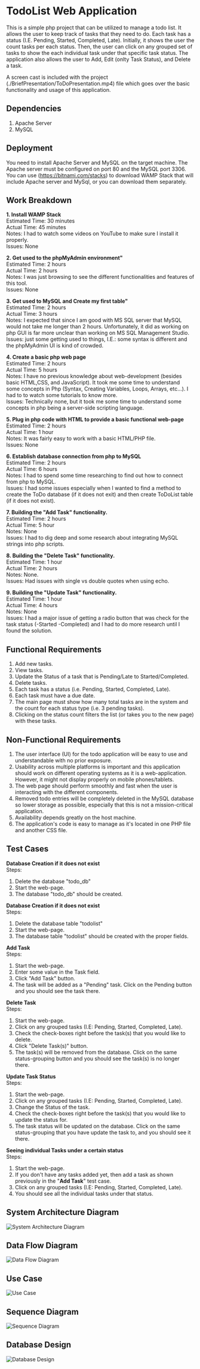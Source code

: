 # TodoList Web Application

This is a simple php project that can be utilized to manage a todo list. It allows the user to keep track of tasks that they need to do. Each task has a status (I.E. Pending, Started, Completed, Late). Initially, it shows the user the count tasks per each status. Then, the user can click on any grouped set of tasks to show the each individual task under that specific task status. The application also allows the user to Add, Edit (onlty Task Status), and Delete a task.
  
A screen cast is included with the project (./BriefPresentation/ToDoPresentation.mp4) file which goes over the basic functionality and usage of this application.


## Dependencies

1. Apache Server
2. MySQL


## Deployment
You need to install Apache Server and MySQL on the target machine. The Apache server must be configured on port 80 and the MySQL port 3306. You can use (https://bitnami.com/stacks) to download WAMP Stack that will include Apache server and MySql, or you can download them separately.


## Work Breakdown

**1. Install WAMP Stack**  
Estimated Time: 30 minutes  
Actual Time: 45 minutes  
Notes: I had to watch some videos on YouTube to make sure I install it properly.  
Issues: None

**2. Get used to the phpMyAdmin environment"**  
Estimated Time: 2 hours  
Actual Time: 2 hours  
Notes: I was just browsing to see the different functionalities and features of this tool.  
Issues: None

**3. Get used to MySQL and Create my first table"**  
Estimated Time: 2 hours  
Actual Time: 3 hours  
Notes: I expected that since I am good with MS SQL server that MySQL would not take me longer than 2 hours. Unfortunately, it did as working on php GUI is far more unclear than working on MS SQL Management Studio.  
Issues: just some getting used to things, I.E.: some syntax is different and the phpMyAdmin UI is kind of crowded.

**4. Create a basic php web page**  
Estimated Time: 2 hours  
Actual Time: 5 hours  
Notes: I have no previous knowledge about web-development (besides basic HTML,CSS, and JavaScript). It took me some time to understand some concepts in Php (Syntax, Creating Variables, Loops, Arrays, etc...). I had to to watch some tutorials to know more.  
Issues: Technically none, but it took me some time to understand some concepts in php being a server-side scripting language.

**5. Plug in php code with HTML to provide a basic functional web-page**  
Estimated Time: 2 hours  
Actual Time: 1 hour  
Notes: It was fairly easy to work with a basic HTML/PHP file.  
Issues: None

**6. Establish database connection from php to MySQL**  
Estimated Time: 2 hours  
Actual Time: 6 hours  
Notes: I had to spend some time researching to find out how to connect from php to MySQL.  
Issues: I had some issues especially when I wanted to find a method to create the ToDo database (if it does not exit) and then create ToDoList table (if it does not exist).

**7. Building the "Add Task" functionality.**  
Estimated Time: 2 hours   
Actual Time: 5 hour  
Notes: None  
Issues: I had to dig deep and some research about integrating MySQL strings into php scripts.

**8. Building the "Delete Task" functionality.**  
Estimated Time: 1 hour  
Actual Time: 2 hours  
Notes: None.  
Issues: Had issues with single vs double quotes when using echo.

**9. Building the "Update Task" functionality.**  
Estimated Time: 1 hour  
Actual Time: 4 hours  
Notes: None  
Issues: I had a major issue of getting a radio button that was check for the task status (-Started  -Completed) and I had to do more research until I found the solution.


## Functional Requirements

1.	Add new tasks.  
2.	View tasks.  
3.	Update the Status of a task that is Pending/Late to Started/Completed.  
4.	Delete tasks.  
5.	Each task has a status (i.e. Pending, Started, Completed, Late).  
6.	Each task must have a due date.  
7.	The main page must show how many total tasks are in the system and the count for each status type (i.e. 3 pending tasks).  
8.	Clicking on the status count filters the list (or takes you to the new page) with these tasks.  


## Non-Functional Requirements

1.	The user interface (UI) for the todo application will be easy to use and understandable with no prior exposure.  
2.	Usability across multiple platforms is important and this application should work on different operating systems as it is a web-application. However, it might not display properly on mobile phones/tablets.  
3.	The web page should perform smoothly and fast when the user is interacting with the different components.  
4.	Removed todo entries will be completely deleted in the MySQL database so lower storage as possible, especially that this is not a mission-critical application.  
5.	Availability depends greatly on the host machine.  
6.	The application's code is easy to manage as it's located in one PHP file and another CSS file.  


## Test Cases

**Database Creation if it does not exist**  
Steps:  
1.	Delete the database "todo_db"  
2.	Start the web-page.  
3.	The database "todo_db" should be created.  
 
**Database Creation if it does not exist**  
Steps:  
1.	Delete the database table "todolist"  
2.	Start the web-page.  
3.	The database table "todolist" should be created with the proper fields.  

**Add Task**  
Steps:  
1.	Start the web-page.  
2.	Enter some value in the Task field.  
3.	Click "Add Task" button.  
4.	The task will be added as a "Pending" task. Click on the Pending button and you should see the task there.  
 
**Delete Task**  
Steps:  
1.	Start the web-page. 
2.	Click on any grouped tasks (I.E: Pending, Started, Completed, Late).  
3.	Check the check-boxes right before the task(s) that you would like to delete.  
4.	Click "Delete Task(s)" button.  
5.	The task(s) will be removed from the database. Click on the same status-grouping button and you should see the task(s) is no longer there.  

**Update Task Status**  
Steps:  
1.	Start the web-page.  
2.	Click on any grouped tasks (I.E: Pending, Started, Completed, Late).  
3.	Change the Status of the task.  
4.	Check the check-boxes right before the task(s) that you would like to update the status for.  
5.	The task status will be updated on the database. Click on the same status-grouping that you have update the task to, and you should see it there.  

**Seeing individual Tasks under a certain status**  
Steps:  
1.	Start the web-page.  
2.	If you don't have any tasks added yet, then add a task as shown previously in the "**Add Task**" test case.  
3.	Click on any grouped tasks (I.E: Pending, Started, Completed, Late).  
4.	You should see all the individual tasks under that status.  

## System Architecture Diagram
![System Architecture Diagram](images/SystemArchitectureDiagram.png)

## Data Flow Diagram
![Data Flow Diagram](images/DataFlowDiagram.png)

## Use Case
![Use Case](images/UseCase.png)

## Sequence Diagram
![Sequence Diagram](images/SequenceDiagram.png)

## Database Design
![Database Design](images/DatabaseDesign.png)